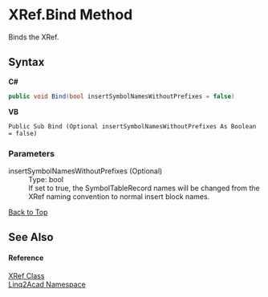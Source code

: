 # XRef.Bind Method 
 

Binds the XRef.

## Syntax

**C#**<br />
``` C#
public void Bind(bool insertSymbolNamesWithoutPrefixes = false)
```

**VB**<br />
``` VB
Public Sub Bind (Optional insertSymbolNamesWithoutPrefixes As Boolean = false)
```


### Parameters
<dl><dt>insertSymbolNamesWithoutPrefixes (Optional)</dt><dd>Type: bool<br />If set to true, the SymbolTableRecord names will be changed from the XRef naming convention to normal insert block names.</dd></dl>
<a href="#XRefBind-Method">Back to Top</a>

## See Also


#### Reference
<a href="T_Linq2Acad_XRef.md#XRef-Class">XRef Class</a><br /><a href="N_Linq2Acad.md#Linq2Acad-Namespace">Linq2Acad Namespace</a><br />
